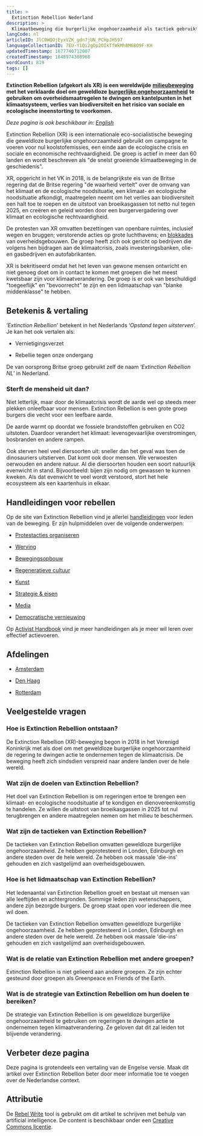 ```yaml
---
title: >
  Extinction Rebellion Nederland
description: >
  Klimaatbeweging die burgerlijke ongehoorzaamheid als tactiek gebruikt
langCode: nl
articleID: JlC0WQOjEyxVZK_gdn7jUN_PCHpJH597
languageCollectionID: 7EU-Y1Qi2gOp2OIkTfWkMh8M6BO9F-KH
updatedTimestamp: 1677740712007
createdTimestamp: 1648974308968
wordCount: 819
tags: []
---
```


**Extinction Rebellion (afgekort als XR) is een wereldwijde** [**milieubeweging**](/campaigns/climate) **met het verklaarde doel om geweldloze** [**burgerlijke ongehoorzaamheid**](/tactics/civil-disobedience) **te gebruiken om overheidsmaatregelen te dwingen om kantelpunten in het klimaatsysteem, verlies van biodiversiteit en het risico van sociale en ecologische ineenstorting te voorkomen.**

_Deze pagina is ook beschikbaar in:_ [_English_](/extinction-rebellion)

Extinction Rebellion (XR) is een internationale eco-socialistische beweging die geweldloze burgerlijke ongehoorzaamheid gebruikt om campagne te voeren voor nul koolstofemissies, een einde aan de ecologische crisis en sociale en economische rechtvaardigheid. De groep is actief in meer dan 60 landen en wordt beschreven als "de snelst groeiende klimaatbeweging in de geschiedenis".

XR, opgericht in het VK in 2018, is de belangrijkste eis van de Britse regering dat de Britse regering "de waarheid vertelt" over de omvang van het klimaat en de ecologische noodsituatie, een klimaat- en ecologische noodsituatie afkondigt, maatregelen neemt om het verlies aan biodiversiteit een halt toe te roepen en de uitstoot van broeikasgassen tot netto nul tegen 2025, en creëren en geleid worden door een burgervergadering over klimaat en ecologische rechtvaardigheid.

De protesten van XR omvatten bezettingen van openbare ruimtes, inclusief wegen en bruggen; verstorende acties op grote luchthavens; en [blokkades](/tactics/occupation) van overheidsgebouwen. De groep heeft zich ook gericht op bedrijven die volgens hen bijdragen aan de klimaatcrisis, zoals investeringsbanken, olie- en gasbedrijven en autofabrikanten.

XR is bekritiseerd omdat het het leven van gewone mensen ontwricht en niet genoeg doet om in contact te komen met groepen die het meest kwetsbaar zijn voor klimaatverandering. De groep is er ook van beschuldigd "toegeeflijk" en "bevoorrecht" te zijn en een lidmaatschap van "blanke middenklasse" te hebben.

## Betekenis & vertaling

‘_Extinction Rebellion_' betekent in het Nederlands ‘_Opstand tegen uitsterven_’. Je kan het ook vertalen als:

-   Vernietigingsverzet
    
-   Rebellie tegen onze ondergang
    

De van oorsprong Britse groep gebruikt zelf de naam ‘_Extinction Rebellion NL_’ in Nederland.

### Sterft de mensheid uit dan?

Niet letterlijk, maar door de klimaatcrisis wordt de aarde wel op steeds meer plekken onleefbaar voor mensen. Extinction Rebellion is een grote groep burgers die vecht voor een leefbare aarde.

De aarde warmt op doordat we fossiele brandstoffen gebruiken en CO2 uitstoten. Daardoor verandert het klimaat: levensgevaarlijke overstromingen, bosbranden en andere rampen.

Ook sterven heel veel diersoorten uit: sneller dan het geval was toen de dinosauriers uitstierven. Dat komt ook door mensen. We verwoesten oerwouden en andere natuur. Al die diersoorten houden een soort natuurlijk evenwicht in stand. Bijvoorbeeld: bijen zijn nodig om gewassen te kunnen kweken. Als dat evenwicht te veel wordt verstoord, stort het hele ecosysteem als een kaartenhuis in elkaar.

## Handleidingen voor rebellen

Op de site van Extinction Rebellion vind je allerlei [handleidingen](https://extinctionrebellion.nl/hulpmiddelen/) voor leden van de beweging. Er zijn hulpmiddelen over de volgende onderwerpen:

-   [Protestacties organiseren](https://resources.extinctionrebellion.nl/nl/categories/action)
    
-   [Werving](https://resources.extinctionrebellion.nl/nl/categories/outreach)
    
-   [Bewegingsopbouw](https://resources.extinctionrebellion.nl/nl/categories/movement)
    
-   [Regeneratieve cultuur](https://resources.extinctionrebellion.nl/nl/categories/regen)
    
-   [Kunst](https://resources.extinctionrebellion.nl/nl/categories/art)
    
-   [Strategie & eisen](https://resources.extinctionrebellion.nl/nl/categories/strategy)
    
-   [Media](https://resources.extinctionrebellion.nl/nl/categories/media)
    
-   [Democratische vernieuwing](https://resources.extinctionrebellion.nl/nl/categories/democracy)
    

Op [Activist Handbook](/) vind je meer handleidingen als je meer wil leren over effectief actievoeren.

## Afdelingen

-   [Amsterdam](/extinction-rebellion/amsterdam)
    
-   [Den Haag](/extinction-rebellion/den-haag)
    
-   [Rotterdam](/extinction-rebellion/rotterdam)
    

## Veelgestelde vragen

### Hoe is Extinction Rebellion ontstaan?

De Extinction Rebellion (XR)-beweging begon in 2018 in het Verenigd Koninkrijk met als doel om met geweldloze burgerlijke ongehoorzaamheid de regering te dwingen actie te ondernemen tegen de klimaatcrisis. De beweging heeft zich sindsdien verspreid naar andere landen over de hele wereld.

### Wat zijn de doelen van Extinction Rebellion?

Het doel van Extinction Rebellion is om regeringen ertoe te brengen een klimaat- en ecologische noodsituatie af te kondigen en dienovereenkomstig te handelen. Ze willen de uitstoot van broeikasgassen in 2025 tot nul terugbrengen en andere maatregelen nemen om het milieu te beschermen.

### Wat zijn de tactieken van Extinction Rebellion?

De tactieken van Extinction Rebellion omvatten geweldloze burgerlijke ongehoorzaamheid. Ze hebben geprotesteerd in Londen, Edinburgh en andere steden over de hele wereld. Ze hebben ook massale 'die-ins' gehouden en zich vastgelijmd aan overheidsgebouwen.

### Hoe is het lidmaatschap van Extinction Rebellion?

Het ledenaantal van Extinction Rebellion groeit en bestaat uit mensen van alle leeftijden en achtergronden. Sommige leden zijn wetenschappers, andere zijn bezorgde burgers. De groep staat open voor iedereen die mee wil doen.

De tactieken van Extinction Rebellion omvatten geweldloze burgerlijke ongehoorzaamheid. Ze hebben geprotesteerd in Londen, Edinburgh en andere steden over de hele wereld. Ze hebben ook massale 'die-ins' gehouden en zich vastgelijmd aan overheidsgebouwen.

### Wat is de relatie van Extinction Rebellion met andere groepen?

Extinction Rebellion is niet gelieerd aan andere groepen. Ze zijn echter gesteund door groepen als Greenpeace en Friends of the Earth.

### Wat is de strategie van Extinction Rebellion om hun doelen te bereiken?

De strategie van Extinction Rebellion is om geweldloze burgerlijke ongehoorzaamheid te gebruiken om regeringen te dwingen actie te ondernemen tegen klimaatverandering. Ze geloven dat dit zal leiden tot blijvende verandering.

## Verbeter deze pagina

Deze pagina is grotendeels een vertaling van de Engelse versie. Maak dit artikel over Extinction Rebellion beter door meer informatie toe te voegen over de Nederlandse context.

## Attributie

De [Rebel Write](https://write.rebel.tools/) tool is gebruikt om dit artikel te schrijven met behulp van artificial intelligence. De content is beschikbaar onder een [Creative Commons licentie](https://creativecommons.org/licenses/by-nc-sa/4.0/).